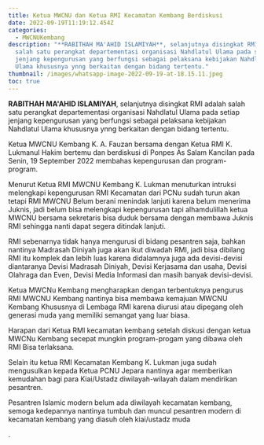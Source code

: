 ```yaml
---
title: Ketua MWCNU dan Ketua RMI Kecamatan Kembang Berdiskusi
date: 2022-09-19T11:19:12.454Z
categories:
  - MWCNUKembang
description: "**RABITHAH MA'AHID ISLAMIYAH**, selanjutnya disingkat RMI adalah
  salah satu perangkat departementasi organisasi Nahdlatul Ulama pada setiap
  jenjang kepengurusan yang berfungsi sebagai pelaksana kebijakan Nahdlatul
  Ulama khususnya ynng berkaitan dengan bidang tertentu."
thumbnail: /images/whatsapp-image-2022-09-19-at-18.15.11.jpeg
toc: true
---
```

**RABITHAH MA'AHID ISLAMIYAH**, selanjutnya disingkat RMI adalah salah satu perangkat departementasi organisasi Nahdlatul Ulama pada setiap jenjang kepengurusan yang berfungsi sebagai pelaksana kebijakan Nahdlatul Ulama khususnya ynng berkaitan dengan bidang tertentu.

Ketua MWCNU Kembang K. A. Fauzan bersama dengan Ketua RMI K. Lukmanul Hakim bertemu dan berdiskusi di Ponpes As Salam Kancilan pada Senin, 19 September 2022 membahas kepengurusan dan program-program.

Menurut Ketua RMI MWCNU Kembang K. Lukman  menuturkan intruksi melengkapi kepengurusan RMI Kecamatan dari PCNu sudah turun akan tetapi RMI MWCNU Belum berani menindak lanjuti karena belum menerima Juknis, jadi belum bisa melengkapi kepengurusan tapi alhamdulillah ketua MWCNU bersama sekretaris bisa duduk bersama dengan membawa Juknis RMI sehingga nanti dapat segera ditindak lanjuti.

RMI sebenarnya tidak hanya mengurusi di bidang pesantren saja, bahkan nantinya Madrasah Diniyah juga akan ikut diwadah RMI, jadi bisa dibilang RMI itu komplek dan lebih luas karena didalamnya juga ada devisi-devisi diantaranya Devisi Madrasah Diniyah, Devisi Kerjasama dan usaha, Devisi Olahraga dan Even, Devisi Media Informasi dan masih banyak devisi-devisi.

Ketua MWCNu Kembang mengharapkan dengan terbentuknya pengurus RMI MWCNU Kembang nantinya bisa membawa kemajuan MWCNU Kembang Khususnya di Lembaga RMI karena diurusi atau dipegang oleh generasi muda yang memiliki semangat yang luar biasa.

Harapan dari Ketua RMI kecamatan kembang setelah diskusi dengan ketua MWCNu Kembang secepat mungkin program-progam yang dibawa oleh RMI Bisa terlaksana.

Selain itu ketua RMI Kecamatan Kembang K. Lukman juga sudah mengusulkan kepada Ketua PCNU Jepara nantinya agar memberikan kemudahan bagi para Kiai/Ustadz diwilayah-wilayah dalam mendirikan pesantren.

Pesantren Islamic modern belum ada diwilayah kecamatan kembang, semoga kedepannya nantinya tumbuh dan muncul pesantren modern di kecamatan kembang yang diasuh oleh kiai/ustadz muda

.